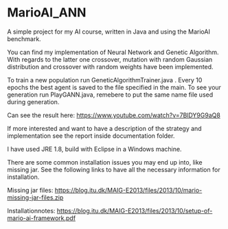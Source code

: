 # MarioAI_ANN
A simple project for my AI course, written in Java and using the MarioAI benchmark.

You can find my implementation of Neural Network and Genetic Algorithm.
With regards to the latter one crossover, mutation with random Gaussian distribution and crossover with random weights have been implemented.

To train a new population run GeneticAlgorithmTrainer.java . Every 10 epochs the best agent is saved to the file specified in the main.
To see your generation run PlayGANN.java, remebere to put the same name file used during generation.

Can see the result here:
https://www.youtube.com/watch?v=7BlDY9G9aQ8

If more interested and want to have a description of the strategy and implementation see the report inside documentation folder.

I have used JRE 1.8, build with Eclipse in a Windows machine.

There are some common installation issues you may end up into, like missing jar. See the following links to have all the necessary information for installation.

Missing jar files:
https://blog.itu.dk/MAIG-E2013/files/2013/10/mario-missing-jar-files.zip

Installationnotes:
https://blog.itu.dk/MAIG-E2013/files/2013/10/setup-of-mario-ai-framework.pdf
